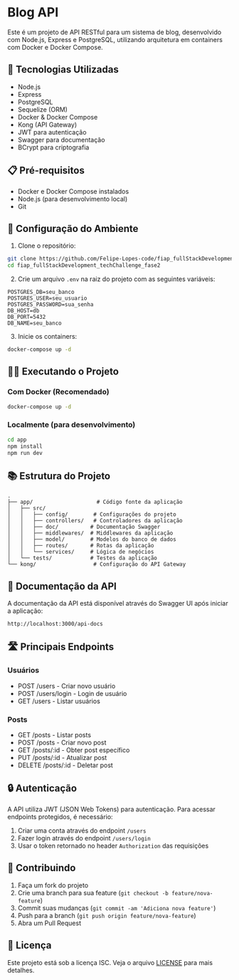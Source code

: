 # Blog API

Este é um projeto de API RESTful para um sistema de blog, desenvolvido com Node.js, Express e PostgreSQL, utilizando arquitetura em containers com Docker e Docker Compose.

## 🚀 Tecnologias Utilizadas

- Node.js
- Express
- PostgreSQL
- Sequelize (ORM)
- Docker & Docker Compose
- Kong (API Gateway)
- JWT para autenticação
- Swagger para documentação
- BCrypt para criptografia

## 📋 Pré-requisitos

- Docker e Docker Compose instalados
- Node.js (para desenvolvimento local)
- Git

## 🔧 Configuração do Ambiente

1. Clone o repositório:
```bash
git clone https://github.com/Felipe-Lopes-code/fiap_fullStackDevelopment_techChallenge_fase2.git
cd fiap_fullStackDevelopment_techChallenge_fase2
```

2. Crie um arquivo `.env` na raiz do projeto com as seguintes variáveis:
```env
POSTGRES_DB=seu_banco
POSTGRES_USER=seu_usuario
POSTGRES_PASSWORD=sua_senha
DB_HOST=db
DB_PORT=5432
DB_NAME=seu_banco
```

3. Inicie os containers:
```bash
docker-compose up -d
```

## 🏃‍♂️ Executando o Projeto

### Com Docker (Recomendado)
```bash
docker-compose up -d
```

### Localmente (para desenvolvimento)
```bash
cd app
npm install
npm run dev
```

## 📚 Estrutura do Projeto

```
.
├── app/                    # Código fonte da aplicação
│   ├── src/
│   │   ├── config/        # Configurações do projeto
│   │   ├── controllers/   # Controladores da aplicação
│   │   ├── doc/          # Documentação Swagger
│   │   ├── middlewares/  # Middlewares da aplicação
│   │   ├── model/        # Modelos do banco de dados
│   │   ├── routes/       # Rotas da aplicação
│   │   └── services/     # Lógica de negócios
│   └── tests/            # Testes da aplicação
└── kong/                  # Configuração do API Gateway
```

## 📝 Documentação da API

A documentação da API está disponível através do Swagger UI após iniciar a aplicação:
```
http://localhost:3000/api-docs
```

## 🛣️ Principais Endpoints

### Usuários
- POST /users - Criar novo usuário
- POST /users/login - Login de usuário
- GET /users - Listar usuários

### Posts
- GET /posts - Listar posts
- POST /posts - Criar novo post
- GET /posts/:id - Obter post específico
- PUT /posts/:id - Atualizar post
- DELETE /posts/:id - Deletar post

## 🔒 Autenticação

A API utiliza JWT (JSON Web Tokens) para autenticação. Para acessar endpoints protegidos, é necessário:
1. Criar uma conta através do endpoint `/users`
2. Fazer login através do endpoint `/users/login`
3. Usar o token retornado no header `Authorization` das requisições

## 🤝 Contribuindo

1. Faça um fork do projeto
2. Crie uma branch para sua feature (`git checkout -b feature/nova-feature`)
3. Commit suas mudanças (`git commit -am 'Adiciona nova feature'`)
4. Push para a branch (`git push origin feature/nova-feature`)
5. Abra um Pull Request

## 📄 Licença

Este projeto está sob a licença ISC. Veja o arquivo [LICENSE](LICENSE) para mais detalhes.